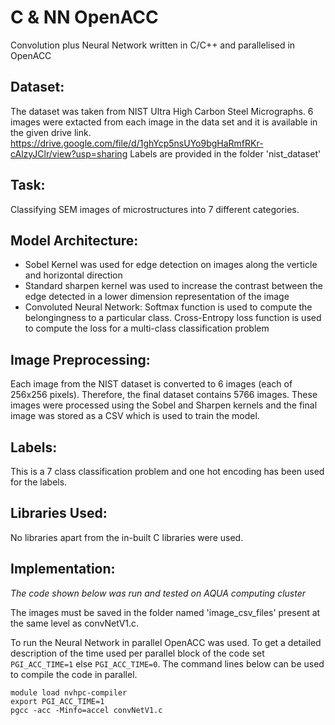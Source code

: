 # C & NN OpenACC

Convolution plus Neural Network written in C/C++ and parallelised in OpenACC

## **Dataset:**
The dataset was taken from NIST Ultra High Carbon Steel Micrographs. 6 images were extacted from each image in the data set and it is available in the given drive link.
https://drive.google.com/file/d/1ghYcp5nsUYo9bgHaRmfRKr-cAlzyJClr/view?usp=sharing
Labels are provided in the folder 'nist_dataset'

## **Task:** 

Classifying SEM images of microstructures into 7 different categories.

## **Model Architecture:**
- Sobel Kernel was used for edge detection on images along the verticle and horizontal direction
- Standard sharpen kernel was used to increase the contrast between the edge detected in a lower dimension representation of the image
- Convoluted Neural Network: Softmax function is used to compute the belongingness to a particular class. Cross-Entropy loss function is used to compute the loss for a multi-class classification problem

## **Image Preprocessing:**

Each image from the NIST dataset is converted to 6 images (each of 256x256 pixels). Therefore, the final dataset contains 5766 images. These images were processed using the Sobel and Sharpen kernels and the final image was stored as a CSV which is used to train the model.

## **Labels:**

This is a 7 class classification problem and one hot encoding has been used for the labels.

## **Libraries Used:**

No libraries apart from the in-built C libraries were used. 

## **Implementation:**
*The code shown below was run and tested on AQUA computing cluster*

The images must be saved in the folder named 'image_csv_files' present at the same level as convNetV1.c.

To run the Neural Network in parallel OpenACC was used. To get a detailed description of the time used per parallel block of the code set `PGI_ACC_TIME=1` else `PGI_ACC_TIME=0`. The command lines below can be used to compile the code in parallel.

```
module load nvhpc-compiler
export PGI_ACC_TIME=1
pgcc -acc -Minfo=accel convNetV1.c
```
